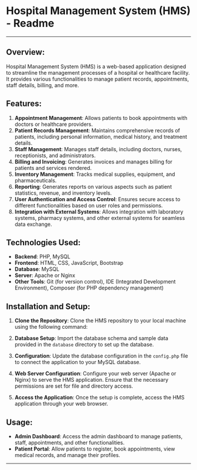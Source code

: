 # Hospital Management System (HMS) - Readme

---

## Overview:
Hospital Management System (HMS) is a web-based application designed to streamline the management processes of a hospital or healthcare facility. It provides various functionalities to manage patient records, appointments, staff details, billing, and more.

## Features:
1. **Appointment Management**: Allows patients to book appointments with doctors or healthcare providers.
2. **Patient Records Management**: Maintains comprehensive records of patients, including personal information, medical history, and treatment details.
3. **Staff Management**: Manages staff details, including doctors, nurses, receptionists, and administrators.
4. **Billing and Invoicing**: Generates invoices and manages billing for patients and services rendered.
5. **Inventory Management**: Tracks medical supplies, equipment, and pharmaceuticals.
6. **Reporting**: Generates reports on various aspects such as patient statistics, revenue, and inventory levels.
7. **User Authentication and Access Control**: Ensures secure access to different functionalities based on user roles and permissions.
8. **Integration with External Systems**: Allows integration with laboratory systems, pharmacy systems, and other external systems for seamless data exchange.

## Technologies Used:
- **Backend**: PHP, MySQL
- **Frontend**: HTML, CSS, JavaScript, Bootstrap
- **Database**: MySQL
- **Server**: Apache or Nginx
- **Other Tools**: Git (for version control), IDE (Integrated Development Environment), Composer (for PHP dependency management)

## Installation and Setup:
1. **Clone the Repository**: Clone the HMS repository to your local machine using the following command:

2. **Database Setup**: Import the database schema and sample data provided in the `database` directory to set up the database.

3. **Configuration**: Update the database configuration in the `config.php` file to connect the application to your MySQL database.

4. **Web Server Configuration**: Configure your web server (Apache or Nginx) to serve the HMS application. Ensure that the necessary permissions are set for file and directory access.

5. **Access the Application**: Once the setup is complete, access the HMS application through your web browser.

## Usage:
- **Admin Dashboard**: Access the admin dashboard to manage patients, staff, appointments, and other functionalities.
- **Patient Portal**: Allow patients to register, book appointments, view medical records, and manage their profiles.

---
